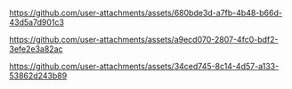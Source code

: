 

https://github.com/user-attachments/assets/680bde3d-a7fb-4b48-b66d-43d5a7d901c3



https://github.com/user-attachments/assets/a9ecd070-2807-4fc0-bdf2-3efe2e3a82ac



https://github.com/user-attachments/assets/34ced745-8c14-4d57-a133-53862d243b89

